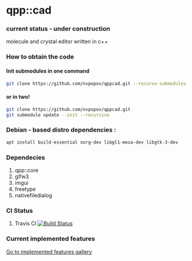 # qpp::cad
### current status - under construction
 molecule and crystal editor written in c++
### How to obtain the code

#### Init submodules in one command
```bash
git clone https://github.com/nvpopov/qppcad.git --recurse-submodules
```

#### or in two!
```bash
git clone https://github.com/nvpopov/qppcad.git
git submodule update --init --recursive
```
### Debian - based distro dependencies :
```bash
apt install build-essential xorg-dev libgl1-mesa-dev libgtk-3-dev
```
### Dependecies
1. qpp::core
2. glfw3
3. imgui
4. freetype
5. nativefiledialog

### CI Status
1. Travis CI [![Build Status](https://travis-ci.org/nvpopov/qppcad.svg?branch=master)](https://travis-ci.org/nvpopov/qppcad)

### Current implemented features
  [Go to implemented features gallery](docs/features-milestone.md)

